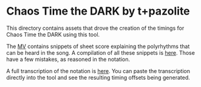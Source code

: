 # Chaos Time the DARK by t+pazolite

This directory contains assets that drove the creation of the timings for Chaos Time the DARK using this tool.

The [MV](https://www.youtube.com/watch?v=EJdlvZEI6Qo) contains snippets of sheet score explaining the polyrhythms that can be heard in the song.
A compilation of all these snippets is [here](chaos-time/full.png).
Those have a few mistakes, as reasoned in the notation.

A full transcription of the notation is [here](chaos-time/poly.txt).
You can paste the transcription directly into the tool and see the resulting timing offsets being generated.
